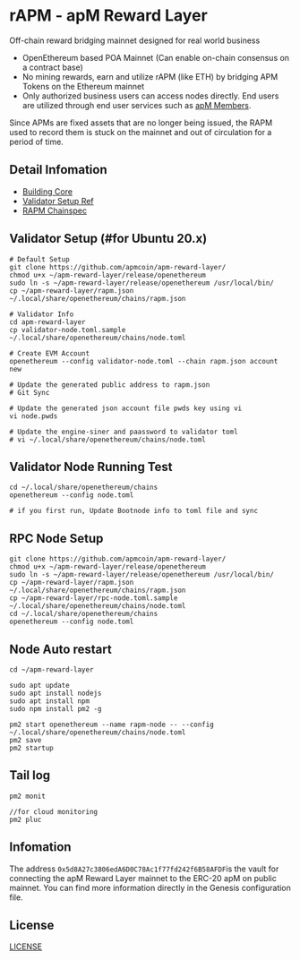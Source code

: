 # rAPM - apM Reward Layer
Off-chain reward bridging mainnet designed for real world business

- OpenEthereum based POA Mainnet (Can enable on-chain consensus on a contract base)
- No mining rewards, earn and utilize rAPM (like ETH) by bridging APM Tokens on the Ethereum mainnet
- Only authorized business users can access nodes directly. End users are utilized through end user services such as [apM Members](https://apm-members.com/).

Since APMs are fixed assets that are no longer being issued, the RAPM used to record them is stuck on the mainnet and out of circulation for a period of time.


## Detail Infomation
- [Building Core](./core/README.md)
- [Validator Setup Ref](https://openethereum.github.io/Validator-Set-Tutorial-1)
- [RAPM Chainspec](./chainspec/genesis.json)


## Validator Setup (#for Ubuntu 20.x)
```
# Default Setup
git clone https://github.com/apmcoin/apm-reward-layer/
chmod u+x ~/apm-reward-layer/release/openethereum
sudo ln -s ~/apm-reward-layer/release/openethereum /usr/local/bin/
cp ~/apm-reward-layer/rapm.json ~/.local/share/openethereum/chains/rapm.json

# Validator Info
cd apm-reward-layer
cp validator-node.toml.sample ~/.local/share/openethereum/chains/node.toml

# Create EVM Account
openethereum --config validator-node.toml --chain rapm.json account new

# Update the generated public address to rapm.json
# Git Sync

# Update the generated json account file pwds key using vi
vi node.pwds

# Update the engine-siner and paassword to validator toml
# vi ~/.local/share/openethereum/chains/node.toml

```


## Validator Node Running Test
```
cd ~/.local/share/openethereum/chains
openethereum --config node.toml

# if you first run, Update Bootnode info to toml file and sync
```

## RPC Node Setup
```
git clone https://github.com/apmcoin/apm-reward-layer/
chmod u+x ~/apm-reward-layer/release/openethereum
sudo ln -s ~/apm-reward-layer/release/openethereum /usr/local/bin/
cp ~/apm-reward-layer/rapm.json ~/.local/share/openethereum/chains/rapm.json
cp ~/apm-reward-layer/rpc-node.toml.sample ~/.local/share/openethereum/chains/node.toml
cd ~/.local/share/openethereum/chains
openethereum --config node.toml
```

## Node Auto restart
```
cd ~/apm-reward-layer

sudo apt update
sudo apt install nodejs
sudo apt install npm
sudo npm install pm2 -g

pm2 start openethereum --name rapm-node -- --config ~/.local/share/openethereum/chains/node.toml
pm2 save
pm2 startup
```

## Tail log
```
pm2 monit

//for cloud monitoring
pm2 pluc
```

## Infomation
The address `0x5d8A27c3806edA6D0C78Ac1f77fd242f6B58AFDF`is the vault for connecting the apM Reward Layer mainnet to the ERC-20 apM on public mainnet.
You can find more information directly in the Genesis configuration file.

## License
[LICENSE](./openethereum/LICENSE)
